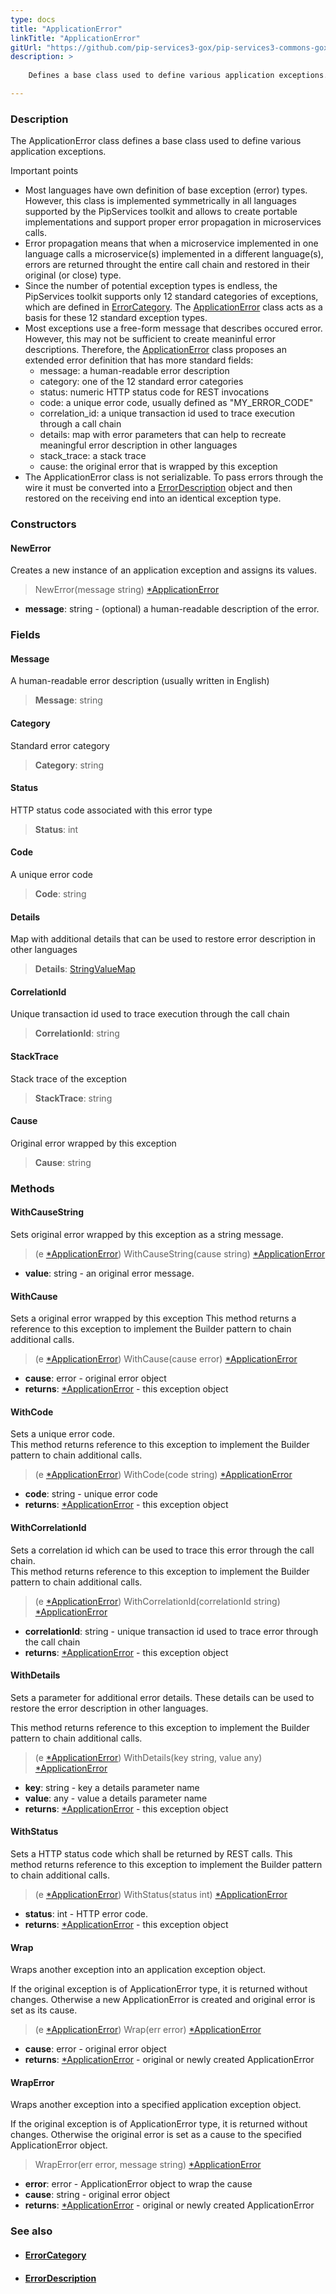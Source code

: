 ```yaml
---
type: docs
title: "ApplicationError"
linkTitle: "ApplicationError"
gitUrl: "https://github.com/pip-services3-gox/pip-services3-commons-gox"
description: >
    
    Defines a base class used to define various application exceptions.

---
```


### Description

The ApplicationError class defines a base class used to define various application exceptions.

Important points

- Most languages have own definition of base exception (error) types. However, this class is implemented symmetrically in all languages supported by the PipServices toolkit and  allows to create portable implementations and support proper error propagation in microservices calls.
- Error propagation means that when a microservice implemented in one language calls a microservice(s) implemented in a different language(s), errors are returned throught the entire call chain and restored in their original (or close) type.
- Since the number of potential exception types is endless, the PipServices toolkit supports only 12 standard categories of exceptions, which are defined in [ErrorCategory](../error_category). The [ApplicationError]() class acts as a basis for these 12 standard exception types.
- Most exceptions use a free-form message that describes occured error. However, this may not be sufficient to create meaninful error descriptions. Therefore, the [ApplicationError]() class proposes an extended error definition that has more standard fields:
    - message: a human-readable error description
    - category: one of the 12 standard error categories
    - status: numeric HTTP status code for REST invocations
    - code: a unique error code, usually defined as "MY_ERROR_CODE"
    - correlation_id: a unique transaction id used to trace execution through a call chain
    - details: map with error parameters that can help to recreate meaningful error description in other languages
    - stack_trace: a stack trace
    - cause: the original error that is wrapped by this exception
- The ApplicationError class is not serializable. To pass errors through the wire it must be converted into a [ErrorDescription](../error_description) object and then restored on the receiving end into an identical exception type.

### Constructors

#### NewError
Creates a new instance of an application exception and assigns its values.

> NewError(message string) [*ApplicationError]()

- **message**: string - (optional) a human-readable description of the error.

### Fields

<span class="hide-title-link">

#### Message
A human-readable error description (usually written in English)
> **Message**: string

#### Category
Standard error category
> **Category**: string

#### Status
HTTP status code associated with this error type
> **Status**: int

#### Code
A unique error code
> **Code**: string

#### Details
Map with additional details that can be used to restore error description in other languages
> **Details**: [StringValueMap](../../data/string_value_map)

#### CorrelationId
Unique transaction id used to trace execution through the call chain
> **CorrelationId**: string

#### StackTrace
Stack trace of the exception
> **StackTrace**: string

#### Cause
Original error wrapped by this exception
> **Cause**: string

</span>

### Methods

#### WithCauseString
Sets original error wrapped by this exception as a string message.

> (e [*ApplicationError]()) WithCauseString(cause string) [*ApplicationError]()

- **value**: string - an original error message.


#### WithCause
Sets a original error wrapped by this exception
This method returns a reference to this exception to implement the Builder pattern
to chain additional calls.

> (e [*ApplicationError]()) WithCause(cause error) [*ApplicationError]()

- **cause**: error - original error object
- **returns**: [*ApplicationError]() - this exception object

#### WithCode
Sets a unique error code.  
This method returns reference to this exception to implement the Builder pattern
to chain additional calls.

> (e [*ApplicationError]()) WithCode(code string) [*ApplicationError]()

- **code**: string - unique error code
- **returns**: [*ApplicationError]() - this exception object

#### WithCorrelationId
Sets a correlation id which can be used to trace this error through the call chain.  
This method returns reference to this exception to implement the Builder pattern
to chain additional calls.

> (e [*ApplicationError]()) WithCorrelationId(correlationId string) [*ApplicationError]()

- **correlationId**: string - unique transaction id used to trace error through the call chain
- **returns**: [*ApplicationError]() - this exception object

#### WithDetails
Sets a parameter for additional error details. 
These details can be used to restore the error description in other languages.  

This method returns reference to this exception to implement the Builder pattern
to chain additional calls.

> (e [*ApplicationError]()) WithDetails(key string, value any) [*ApplicationError]()

- **key**: string - key a details parameter name
- **value**: any - value a details parameter name
- **returns**: [*ApplicationError]() - this exception object


#### WithStatus
Sets a HTTP status code which shall be returned by REST calls. 
This method returns reference to this exception to implement the Builder pattern
to chain additional calls.

> (e [*ApplicationError]()) WithStatus(status int) [*ApplicationError]()

- **status**: int - HTTP error code.
- **returns**: [*ApplicationError]() - this exception object


#### Wrap
Wraps another exception into an application exception object.

If the original exception is of ApplicationError type, it is returned without changes.
Otherwise a new ApplicationError is created and original error is set as its cause.

> (e [*ApplicationError]()) Wrap(err error) [*ApplicationError]()

- **cause**: error - original error object
- **returns**: [*ApplicationError]() - original or newly created ApplicationError


#### WrapError
Wraps another exception into a specified application exception object.

If the original exception is of ApplicationError type, it is returned without changes.
Otherwise the original error is set as a cause to the specified ApplicationError object.

> WrapError(err error, message string) [*ApplicationError]()

- **error**: error - ApplicationError object to wrap the cause
- **cause**: string - original error object
- **returns**: [*ApplicationError]() - original or newly created ApplicationError



### See also
- #### [ErrorCategory](../error_category)
- #### [ErrorDescription](../error_description)
